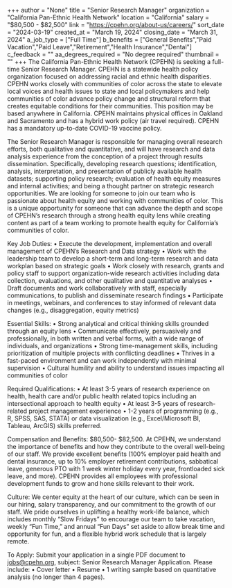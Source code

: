 +++
author = "None"
title = "Senior Research Manager"
organization = "California Pan-Ethnic Health Network"
location = "California"
salary = "$80,500 - $82,500"
link = "https://cpehn.org/about-us/careers/"
sort_date = "2024-03-19"
created_at = "March 19, 2024"
closing_date = "March 31, 2024"
a_job_type = ["Full Time"]
b_benefits = ["General Benefits","Paid Vacation","Paid Leave","Retirement","Health Insurance","Dental"]
c_feedback = ""
aa_degrees_required = "No degree required"
thumbnail = ""
+++
The California Pan-Ethnic Health Network (CPEHN) is seeking a full-time Senior Research Manager. CPEHN is a statewide health policy organization focused on addressing racial and ethnic health disparities. CPEHN works closely with communities of color across the state to elevate local voices and health issues to state and local policymakers and help communities of color advance policy change and structural reform that creates equitable conditions for their communities. This position may be based anywhere in California. CPEHN maintains physical offices in Oakland and Sacramento and has a hybrid work policy (air travel required). CPEHN has a mandatory up-to-date COVID-19 vaccine policy.

The Senior Research Manager is responsible for managing overall research efforts, both qualitative and quantitative, and will have research and data analysis experience from the conception of a project through results dissemination. Specifically, developing research questions; identification, analysis, interpretation, and presentation of publicly available health datasets; supporting policy research; evaluation of health equity measures and internal activities; and being a thought partner on strategic research opportunities. We are looking for someone to join our team who is passionate about health equity and working with communities of color. This is a unique opportunity for someone that can advance the depth and scope of CPEHN’s research through a strong health equity lens while creating content as part of a team working to promote health equity for California’s communities of color.

Key Job Duties:
• Execute the development, implementation and overall management of CPEHN’s Research and Data strategy
• Work with the leadership team to develop a short-term and long-term research and data workplan based on strategic goals
• Work closely with research, grants and policy staff to support organization-wide research activities including data collection, evaluations, and other qualitative and quantitative analyses
• Draft documents and work collaboratively with staff, especially communications, to publish and disseminate research findings
• Participate in meetings, webinars, and conferences to stay informed of relevant data changes (e.g., disaggregation, equity metrics)

Essential Skills:
• Strong analytical and critical thinking skills grounded through an equity lens
• Communicate effectively, persuasively and professionally, in both written and verbal forms, with a wide range of individuals, and organizations
• Strong time-management skills, including prioritization of multiple projects with conflicting deadlines
• Thrives in a fast-paced environment and can work independently with minimal supervision
• Cultural humility and ability to understand issues impacting all communities of color

Required Qualifications:
• At least 3-5 years of research experience on health, health care and/or public health related topics including an intersectional approach to health equity
• At least 3-5 years of research-related project management experience
• 1-2 years of programming (e.g., R, SPSS, SAS, STATA) or data visualization (e.g., Excel/Microsoft BI, Tableau, ArcGIS) skills preferred.

Compensation and Benefits:
$80,500- $82,500. At CPEHN, we understand the importance of benefits and how they contribute to the overall well-being of our staff. We provide excellent benefits (100% employer paid health and dental insurance, up to 10% employer retirement contributions, sabbatical leave, generous PTO with 1 week winter holiday every year, frontloaded sick leave, and more). CPEHN provides all employees with professional development funds to grow and hone skills relevant to their work.

Culture:
We center equity at the heart of our culture, which can be seen in our hiring, salary transparency, and our commitment to the growth of our staff. We pride ourselves in uplifting a healthy work-life balance, which includes monthly “Slow Fridays” to encourage our team to take vacation, weekly “Fun Time,” and annual “Fun Days” set aside to allow break time and opportunity for fun, and a flexible hybrid work schedule that is largely remote.

To Apply:
Submit your application in a single PDF document to jobs@cpehn.org, subject: Senior Research Manager Application. Please include:
• Cover letter
• Resume
• 1 writing sample based on quantitative analysis (no longer than 4 pages).